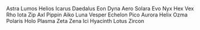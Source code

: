 Astra
Lumos
Helios
Icarus
Daedalus
Eon
Dyna
Aero
Solara
Evo
Nyx
Hex
Vex
Rho
Iota
Zip
Axl
Pippin
Aiko
Luna
Vesper
Echelon
Pico
Aurora
Helix
Ozma
Polaris
Holo
Plasma
Zeta
Zena
Ici
Hyacinth
Lotus
Zircon
